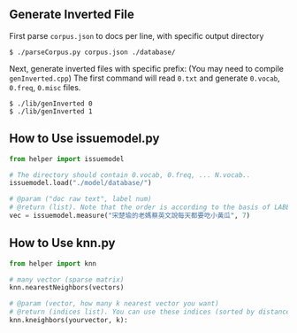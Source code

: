 ## Generate Inverted File

First parse `corpus.json` to docs per line, with specific output directory
```
$ ./parseCorpus.py corpus.json ./database/
```

Next, generate inverted files with specific prefix:
(You may need to compile `genInverted.cpp`)
The first command will read `0.txt` and generate `0.vocab`, `0.freq`, `0.misc` files.
```
$ ./lib/genInverted 0
$ ./lib/genInverted 1
```
## How to Use issuemodel.py
```python
from helper import issuemodel

# The directory should contain 0.vocab, 0.freq, ... N.vocab..
issuemodel.load("./model/database/")

# @param ("doc raw text", label num)
# @return (list). Note that the order is according to the basis of LABEL_NUM model.
vec = issuemodel.measure("宋楚瑜的老媽蔡英文說每天都要吃小黃瓜", 7)
```
## How to Use knn.py
```python
from helper import knn

# many vector (sparse matrix)
knn.nearestNeighbors(vectors)

# @param (vector, how many k nearest vector you want)
# @return (indices list). You can use these indices (sorted by distance) to access vectors[i]
knn.kneighbors(yourvector, k):
```
